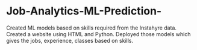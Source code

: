 # Job-Analytics-ML-Prediction-
Created ML models based on skills required from the Instahyre data. Created a website using HTML and Python. Deployed those models which gives the jobs, experience, classes based on skills.
